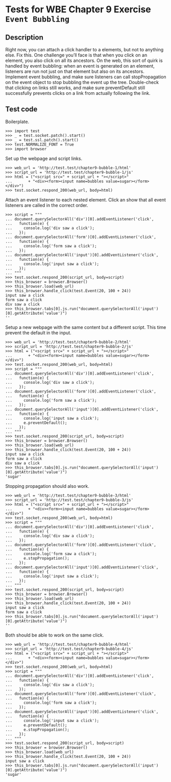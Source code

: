 Tests for WBE Chapter 9 Exercise `Event Bubbling`
============================================

Description
-----------

Right now, you can attach a click handler to a elements, but not to anything
    else.
Fix this.
One challenge you’ll face is that when you click on an element, you also click
    on all its ancestors.
On the web, this sort of quirk is handled by event bubbling: when an event is
    generated on an element, listeners are run not just on that element but
    also on its ancestors.
Implement event bubbling, and make sure listeners can call stopPropagation on
    the event object to stop bubbling the event up the tree.
Double-check that clicking on links still works, and make sure preventDefault
    still successfully prevents clicks on a link from actually following the
    link.


Test code
---------

Boilerplate.

    >>> import test
    >>> _ = test.socket.patch().start()
    >>> _ = test.ssl.patch().start()
    >>> test.NORMALIZE_FONT = True
    >>> import browser

Set up the webpage and script links.

    >>> web_url = 'http://test.test/chapter9-bubble-1/html'
    >>> script_url = 'http://test.test/chapter9-bubble-1/js'
    >>> html = ("<script src=" + script_url + "></script>"
    ...       + "<div><form><input name=bubbles value=sugar></form></div>")
    >>> test.socket.respond_200(web_url, body=html)

Attach an event listener to each nested element.
Click an show that all event listeners are called in the correct order.

    >>> script = """
    ... document.querySelectorAll('div')[0].addEventListener('click',
    ...   function(e) {
    ...     console.log('div saw a click');
    ...   });
    ... document.querySelectorAll('form')[0].addEventListener('click',
    ...   function(e) {
    ...     console.log('form saw a click');
    ...   });
    ... document.querySelectorAll('input')[0].addEventListener('click',
    ...   function(e) {
    ...     console.log('input saw a click');
    ...   });
    ... """
    >>> test.socket.respond_200(script_url, body=script)
    >>> this_browser = browser.Browser()
    >>> this_browser.load(web_url)
    >>> this_browser.handle_click(test.Event(20, 100 + 24))
    input saw a click
    form saw a click
    div saw a click
    >>> this_browser.tabs[0].js.run("document.querySelectorAll('input')[0].getAttribute('value')")
    ''

Setup a new webpage with the same content but a different script.
This time prevent the default in the input.

    >>> web_url = 'http://test.test/chapter9-bubble-2/html'
    >>> script_url = 'http://test.test/chapter9-bubble-2/js'
    >>> html = ("<script src=" + script_url + "></script>"
    ...       + "<div><form><input name=bubbles value=sugar></form></div>")
    >>> test.socket.respond_200(web_url, body=html)
    >>> script = """
    ... document.querySelectorAll('div')[0].addEventListener('click',
    ...   function(e) {
    ...     console.log('div saw a click');
    ...   });
    ... document.querySelectorAll('form')[0].addEventListener('click',
    ...   function(e) {
    ...     console.log('form saw a click');
    ...   });
    ... document.querySelectorAll('input')[0].addEventListener('click',
    ...   function(e) {
    ...     console.log('input saw a click');
    ...     e.preventDefault();
    ...   });
    ... """
    >>> test.socket.respond_200(script_url, body=script)
    >>> this_browser = browser.Browser()
    >>> this_browser.load(web_url)
    >>> this_browser.handle_click(test.Event(20, 100 + 24))
    input saw a click
    form saw a click
    div saw a click
    >>> this_browser.tabs[0].js.run("document.querySelectorAll('input')[0].getAttribute('value')")
    'sugar'

Stopping propagation should also work.

    >>> web_url = 'http://test.test/chapter9-bubble-3/html'
    >>> script_url = 'http://test.test/chapter9-bubble-3/js'
    >>> html = ("<script src=" + script_url + "></script>"
    ...       + "<div><form><input name=bubbles value=sugar></form></div>")
    >>> test.socket.respond_200(web_url, body=html)
    >>> script = """
    ... document.querySelectorAll('div')[0].addEventListener('click',
    ...   function(e) {
    ...     console.log('div saw a click');
    ...   });
    ... document.querySelectorAll('form')[0].addEventListener('click',
    ...   function(e) {
    ...     console.log('form saw a click');
    ...     e.stopPropagation();
    ...   });
    ... document.querySelectorAll('input')[0].addEventListener('click',
    ...   function(e) {
    ...     console.log('input saw a click');
    ...   });
    ... """
    >>> test.socket.respond_200(script_url, body=script)
    >>> this_browser = browser.Browser()
    >>> this_browser.load(web_url)
    >>> this_browser.handle_click(test.Event(20, 100 + 24))
    input saw a click
    form saw a click
    >>> this_browser.tabs[0].js.run("document.querySelectorAll('input')[0].getAttribute('value')")
    ''

Both should be able to work on the same click.

    >>> web_url = 'http://test.test/chapter9-bubble-4/html'
    >>> script_url = 'http://test.test/chapter9-bubble-4/js'
    >>> html = ("<script src=" + script_url + "></script>"
    ...       + "<div><form><input name=bubbles value=sugar></form></div>")
    >>> test.socket.respond_200(web_url, body=html)
    >>> script = """
    ... document.querySelectorAll('div')[0].addEventListener('click',
    ...   function(e) {
    ...     console.log('div saw a click');
    ...   });
    ... document.querySelectorAll('form')[0].addEventListener('click',
    ...   function(e) {
    ...     console.log('form saw a click');
    ...   });
    ... document.querySelectorAll('input')[0].addEventListener('click',
    ...   function(e) {
    ...     console.log('input saw a click');
    ...     e.preventDefault();
    ...     e.stopPropagation();
    ...   });
    ... """
    >>> test.socket.respond_200(script_url, body=script)
    >>> this_browser = browser.Browser()
    >>> this_browser.load(web_url)
    >>> this_browser.handle_click(test.Event(20, 100 + 24))
    input saw a click
    >>> this_browser.tabs[0].js.run("document.querySelectorAll('input')[0].getAttribute('value')")
    'sugar'
